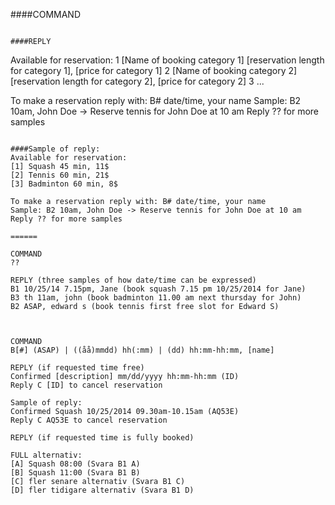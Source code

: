 ####COMMAND
```? | any text

####REPLY
```
Available for reservation:
1 [Name of booking category 1] [reservation length for category 1], [price for category 1]
2 [Name of booking category 2] [reservation length for category 2], [price for category 2]
3 ...

To make a reservation reply with: B# date/time, your name
Sample: B2 10am, John Doe -> Reserve tennis for John Doe at 10 am
Reply ?? for more samples
```

####Sample of reply:
Available for reservation:
[1] Squash 45 min, 11$
[2] Tennis 60 min, 21$
[3] Badminton 60 min, 8$

To make a reservation reply with: B# date/time, your name
Sample: B2 10am, John Doe -> Reserve tennis for John Doe at 10 am
Reply ?? for more samples

======

COMMAND
??

REPLY (three samples of how date/time can be expressed)
B1 10/25/14 7.15pm, Jane (book squash 7.15 pm 10/25/2014 for Jane)
B3 th 11am, john (book badminton 11.00 am next thursday for John)
B2 ASAP, edward s (book tennis first free slot for Edward S)



COMMAND
B[#] (ASAP) | ((åå)mmdd) hh(:mm) | (dd) hh:mm-hh:mm, [name]

REPLY (if requested time free)
Confirmed [description] mm/dd/yyyy hh:mm-hh:mm (ID)
Reply C [ID] to cancel reservation 

Sample of reply:
Confirmed Squash 10/25/2014 09.30am-10.15am (AQ53E)
Reply C AQ53E to cancel reservation

REPLY (if requested time is fully booked)

FULL alternativ:
[A] Squash 08:00 (Svara B1 A)
[B] Squash 11:00 (Svara B1 B)
[C] fler senare alternativ (Svara B1 C)
[D] fler tidigare alternativ (Svara B1 D)